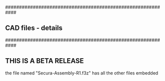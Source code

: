 ############################################################
## CAD files - details 
############################################################

## THIS IS A BETA RELEASE 

the file named "Secura-Assembly-R1.f3z" has all the other files embedded 

